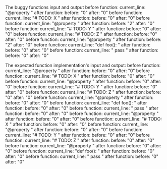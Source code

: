 The buggy functions input and output
before function: current_line: "@property
"
after function: before: "0" after: "0"
before function: current_line: "# TODO: X
"
after function: before: "0" after: "0"
before function: current_line: "@property
"
after function: before: "2" after: "0"
before function: current_line: "# TODO: Y
"
after function: before: "0" after: "0"
before function: current_line: "# TODO: Z
"
after function: before: "0" after: "0"
before function: current_line: "@property
"
after function: before: "2" after: "0"
before function: current_line: "def foo():
"
after function: before: "0" after: "0"
before function: current_line: "    pass
"
after function: before: "0" after: "0"


The expected function implementation's input and output:
before function: current_line: "@property
"
after function: before: "0" after: "0"
before function: current_line: "# TODO: X
"
after function: before: "0" after: "0"
before function: current_line: "@property
"
after function: before: "0" after: "0"
before function: current_line: "# TODO: Y
"
after function: before: "0" after: "0"
before function: current_line: "# TODO: Z
"
after function: before: "0" after: "0"
before function: current_line: "@property
"
after function: before: "0" after: "0"
before function: current_line: "def foo():
"
after function: before: "0" after: "0"
before function: current_line: "    pass
"
after function: before: "0" after: "0"
before function: current_line: "@property
"
after function: before: "0" after: "0"
before function: current_line: "# TODO: X
"
after function: before: "0" after: "0"
before function: current_line: "@property
"
after function: before: "0" after: "0"
before function: current_line: "# TODO: Y
"
after function: before: "0" after: "0"
before function: current_line: "# TODO: Z
"
after function: before: "0" after: "0"
before function: current_line: "@property
"
after function: before: "0" after: "0"
before function: current_line: "def foo():
"
after function: before: "0" after: "0"
before function: current_line: "    pass
"
after function: before: "0" after: "0"
